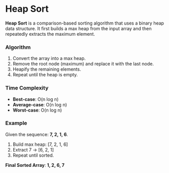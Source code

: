 # Heap Sort

**Heap Sort** is a comparison-based sorting algorithm that uses a binary heap data structure. It first builds a max heap from the input array and then repeatedly extracts the maximum element.

### Algorithm

1. Convert the array into a max heap.
2. Remove the root node (maximum) and replace it with the last node.
3. Heapify the remaining elements.
4. Repeat until the heap is empty.

### Time Complexity

- **Best-case**: O(n log n)
- **Average-case**: O(n log n)
- **Worst-case**: O(n log n)

### Example

Given the sequence: **7, 2, 1, 6**.

1. Build max heap: [7, 2, 1, 6]
2. Extract 7 → [6, 2, 1]
3. Repeat until sorted.

**Final Sorted Array**: **1, 2, 6, 7**
